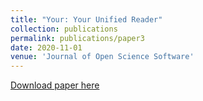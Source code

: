 ```yaml
---
title: "Your: Your Unified Reader"
collection: publications
permalink: publications/paper3
date: 2020-11-01
venue: 'Journal of Open Science Software'
---
```


[Download paper here](https://joss.theoj.org/papers/10.21105/joss.02750.pdf)
